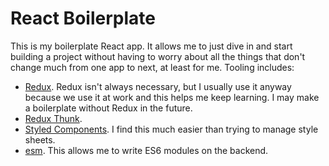 # React Boilerplate

   This is my boilerplate React app. It allows me to just dive in and start building a project without having to worry about all the things that don't change much from one app to next, at least for me. Tooling includes:
   - [Redux](https://www.npmjs.com/package/redux). Redux isn't always necessary, but I usually use it anyway because we use it at work and this helps me keep learning. I may make a boilerplate without Redux in the future.
   - [Redux Thunk](https://www.npmjs.com/package/redux-thunk).
   - [Styled Components](https://www.npmjs.com/package/styled-components). I find this much easier than trying to manage style sheets.
   - [esm](https://www.npmjs.com/package/esm). This allows me to write ES6 modules on the backend.


